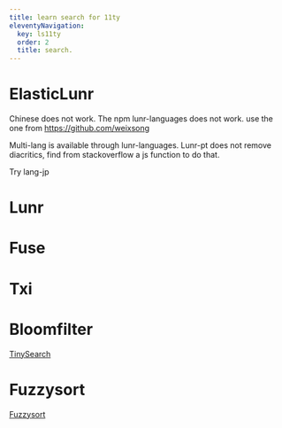 ```yaml
---
title: learn search for 11ty
eleventyNavigation:
  key: ls11ty 
  order: 2
  title: search.
---
```


# ElasticLunr

Chinese does not work. The npm lunr-languages does not work. use the one from https://github.com/weixsong

Multi-lang is available through lunr-languages. Lunr-pt does not remove diacritics, find from stackoverflow a js function to do that. 

Try lang-jp 

# Lunr

# Fuse

# Txi

# Bloomfilter

  [TinySearch](https://github.com/tinysearch/tinysearch)

# Fuzzysort

  [Fuzzysort](https://github.com/farzher/fuzzysort)
